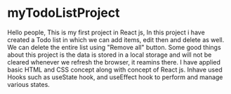 # myTodoListProject
Hello people, This is my first project in React js, In this project i have created a Todo list in which we can add items, edit then and delete as well.
We can delete the entire list using "Remove all" button.
Some good things about this project is the data is stored in a local storage and will not be cleared whenever we refresh the browser, it reamins there.
I have applied basic HTML and CSS concept along with concept of React js. Inhave used Hooks such as useState hook, and useEffect hook to perform and manage various states.
